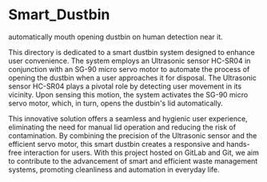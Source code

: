 # Smart_Dustbin
automatically mouth opening dustbin on human detection near it.

This directory is dedicated to a smart dustbin system designed to enhance user convenience.
The system employs an Ultrasonic sensor HC-SR04 in conjunction with an SG-90 micro servo motor to automate the process of opening the dustbin when a user approaches it for disposal. The Ultrasonic sensor HC-SR04 plays a pivotal role by detecting user movement in its vicinity. Upon sensing this motion, the system activates the SG-90 micro servo motor, which, in turn, opens the dustbin's lid automatically.


This innovative solution offers a seamless and hygienic user experience, eliminating the need for manual lid operation and reducing the risk of contamination. By combining the precision of the Ultrasonic sensor and the efficient servo motor, this smart dustbin creates a responsive and hands-free interaction for users. With this project hosted on GitLab and Git, we aim to contribute to the advancement of smart and efficient waste management systems, promoting cleanliness and automation in everyday life.
